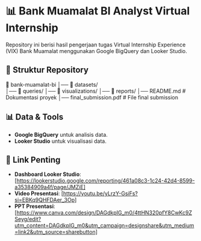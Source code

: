 # 📊 Bank Muamalat BI Analyst Virtual Internship

Repository ini berisi hasil pengerjaan tugas Virtual Internship Experience (VIX) Bank Muamalat menggunakan Google BigQuery dan Looker Studio.

## 📌 Struktur Repository
📂 bank-muamalat-bi 
    │── 📂 datasets/  
    │── 📂 queries/
    │── 📂 visualizations/
    │── 📂 reports/ 
    │── README.md # Dokumentasi proyek 
    │── final_submission.pdf # File final submission

## 📊 Data & Tools
- **Google BigQuery** untuk analisis data.
- **Looker Studio** untuk visualisasi data.

## 🔗 Link Penting
- **Dashboard Looker Studio**: [https://lookerstudio.google.com/reporting/461a08c3-1c24-42d4-8599-a35384909a4f/page/JMZiE]
- **Video Presentasi**: [https://youtu.be/yLrzY-GsiFs?si=EBKq9QHFDAer_3Op]
- **PPT Presentasi**: [https://www.canva.com/design/DAGdkpIG_m0/4ttHN320pfY8CwKc9ZSeyg/edit?utm_content=DAGdkpIG_m0&utm_campaign=designshare&utm_medium=link2&utm_source=sharebutton]
